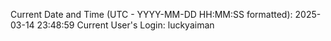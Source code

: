 Current Date and Time (UTC - YYYY-MM-DD HH:MM:SS formatted): 2025-03-14 23:48:59
Current User's Login: luckyaiman
